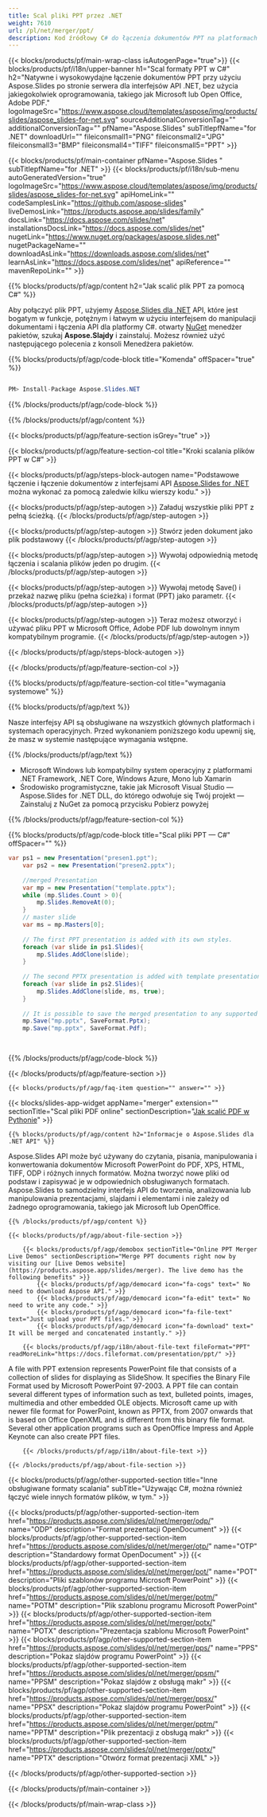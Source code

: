 ```yaml
---
title: Scal pliki PPT przez .NET
weight: 7610
url: /pl/net/merger/ppt/ 
description: Kod źródłowy C# do łączenia dokumentów PPT na platformach .NET Framework, .NET Core, Windows Azure, Mono lub Xamarin.
---
```


{{< blocks/products/pf/main-wrap-class isAutogenPage="true">}}
{{< blocks/products/pf/i18n/upper-banner h1="Scal formaty PPT w C#" h2="Natywne i wysokowydajne łączenie dokumentów PPT przy użyciu Aspose.Slides po stronie serwera dla interfejsów API .NET, bez użycia jakiegokolwiek oprogramowania, takiego jak Microsoft lub Open Office, Adobe PDF." logoImageSrc="https://www.aspose.cloud/templates/aspose/img/products/slides/aspose_slides-for-net.svg" sourceAdditionalConversionTag="" additionalConversionTag="" pfName="Aspose.Slides" subTitlepfName="for .NET" downloadUrl="" fileiconsmall1="PNG" fileiconsmall2="JPG" fileiconsmall3="BMP" fileiconsmall4="TIFF" fileiconsmall5="PPT" >}}

{{< blocks/products/pf/main-container pfName="Aspose.Slides " subTitlepfName="for .NET" >}}
{{< blocks/products/pf/i18n/sub-menu autoGeneratedVersion="true" logoImageSrc="https://www.aspose.cloud/templates/aspose/img/products/slides/aspose_slides-for-net.svg" apiHomeLink="" codeSamplesLink="https://github.com/aspose-slides" liveDemosLink="https://products.aspose.app/slides/family" docsLink="https://docs.aspose.com/slides/net" installationsDocsLink="https://docs.aspose.com/slides/net" nugetLink="https://www.nuget.org/packages/aspose.slides.net" nugetPackageName="" downloadAsLink="https://downloads.aspose.com/slides/net" learnAsLink="https://docs.aspose.com/slides/net" apiReference="" mavenRepoLink="" >}}

{{% blocks/products/pf/agp/content h2="Jak scalić plik PPT za pomocą C#" %}}

 Aby połączyć plik PPT, użyjemy
 [Aspose.Slides dla .NET](https://products.aspose.com/slides/pl/net)
 API, które jest bogatym w funkcje, potężnym i łatwym w użyciu interfejsem do manipulacji dokumentami i łączenia API dla platformy C#. otwarty
 [NuGet](https://www.nuget.org/packages/aspose.slides.net)
 menedżer pakietów, szukaj
 **Aspose.Slajdy**
 i zainstaluj. Możesz również użyć następującego polecenia z konsoli Menedżera pakietów.

{{% blocks/products/pf/agp/code-block title="Komenda" offSpacer="true" %}}

```cs

PM> Install-Package Aspose.Slides.NET

```

{{% /blocks/products/pf/agp/code-block %}}

{{% /blocks/products/pf/agp/content %}}

{{< blocks/products/pf/agp/feature-section isGrey="true" >}}


{{< blocks/products/pf/agp/feature-section-col title="Kroki scalania plików PPT w C#" >}}

{{< blocks/products/pf/agp/steps-block-autogen name="Podstawowe łączenie i łączenie dokumentów z interfejsami API [Aspose.Slides for .NET](https://products.aspose.com/slides/pl/net) można wykonać za pomocą zaledwie kilku wierszy kodu." >}}

{{< blocks/products/pf/agp/step-autogen >}}
Załaduj wszystkie pliki PPT z pełną ścieżką.
{{< /blocks/products/pf/agp/step-autogen >}}

{{< blocks/products/pf/agp/step-autogen >}}
Stwórz jeden dokument jako plik podstawowy
{{< /blocks/products/pf/agp/step-autogen >}}

{{< blocks/products/pf/agp/step-autogen >}}
Wywołaj odpowiednią metodę łączenia i scalania plików jeden po drugim.
{{< /blocks/products/pf/agp/step-autogen >}}

{{< blocks/products/pf/agp/step-autogen >}}
Wywołaj metodę Save() i przekaż nazwę pliku (pełna ścieżka) i format (PPT) jako parametr.
{{< /blocks/products/pf/agp/step-autogen >}}

{{< blocks/products/pf/agp/step-autogen >}}
Teraz możesz otworzyć i używać pliku PPT w Microsoft Office, Adobe PDF lub dowolnym innym kompatybilnym programie.
{{< /blocks/products/pf/agp/step-autogen >}}

{{< /blocks/products/pf/agp/steps-block-autogen >}}

{{< /blocks/products/pf/agp/feature-section-col >}}

{{% blocks/products/pf/agp/feature-section-col title="wymagania systemowe" %}}

{{% blocks/products/pf/agp/text %}}

 Nasze interfejsy API są obsługiwane na wszystkich głównych platformach i systemach operacyjnych. Przed wykonaniem poniższego kodu upewnij się, że masz w systemie następujące wymagania wstępne.

{{% /blocks/products/pf/agp/text %}}

- Microsoft Windows lub kompatybilny system operacyjny z platformami .NET Framework, .NET Core, Windows Azure, Mono lub Xamarin
- Środowisko programistyczne, takie jak Microsoft Visual Studio
— Aspose.Slides for .NET DLL, do którego odwołuje się Twój projekt — Zainstaluj z NuGet za pomocą przycisku Pobierz powyżej

{{% /blocks/products/pf/agp/feature-section-col %}}

{{% blocks/products/pf/agp/code-block title="Scal pliki PPT — C#" offSpacer="" %}}

```cs
var ps1 = new Presentation("presen1.ppt");
    var ps2 = new Presentation("presen2.pptx");
    
    //merged Presentation 
    var mp = new Presentation("template.pptx");
    while (mp.Slides.Count > 0){
        mp.Slides.RemoveAt(0);
    }
    // master slide
    var ms = mp.Masters[0];
    
    // The first PPT presentation is added with its own styles.
    foreach (var slide in ps1.Slides){
        mp.Slides.AddClone(slide);
    }
    
    // The second PPTX presentation is added with template presentation styles using.
    foreach (var slide in ps2.Slides){
        mp.Slides.AddClone(slide, ms, true);
    }
    
    // It is possible to save the merged presentation to any supported format.
    mp.Save("mp.pptx", SaveFormat.Pptx);
    mp.Save("mp.pptx", SaveFormat.Pdf);  

    

```

{{% /blocks/products/pf/agp/code-block %}}

{{< /blocks/products/pf/agp/feature-section >}}

    {{< blocks/products/pf/agp/faq-item question="" answer="" >}}
 

{{< blocks/slides-app-widget  appName="merger" extension="" sectionTitle="Scal pliki PDF online" sectionDescription="[Jak scalić PDF w Pythonie](https://products.aspose.com/slides/pl/python-net/merge/pdf/)" >}}

<!-- aboutfile Starts -->

    {{% blocks/products/pf/agp/content h2="Informacje o Aspose.Slides dla .NET API" %}}

 Aspose.Slides API może być używany do czytania, pisania, manipulowania i konwertowania dokumentów Microsoft PowerPoint do PDF, XPS, HTML, TIFF, ODP i różnych innych formatów. Można tworzyć nowe pliki od podstaw i zapisywać je w odpowiednich obsługiwanych formatach. Aspose.Slides to samodzielny interfejs API do tworzenia, analizowania lub manipulowania prezentacjami, slajdami i elementami i nie zależy od żadnego oprogramowania, takiego jak Microsoft lub OpenOffice.  



    {{% /blocks/products/pf/agp/content %}}

    {{< blocks/products/pf/agp/about-file-section >}}

        {{< blocks/products/pf/agp/demobox sectionTitle="Online PPT Merger Live Demos" sectionDescription="Merge PPT documents right now by visiting our [Live Demos website](https://products.aspose.app/slides/merger). The live demo has the following benefits" >}}
            {{< blocks/products/pf/agp/democard icon="fa-cogs" text=" No need to download Aspose API." >}}
            {{< blocks/products/pf/agp/democard icon="fa-edit" text=" No need to write any code." >}}
            {{< blocks/products/pf/agp/democard icon="fa-file-text" text="Just upload your PPT files." >}}
            {{< blocks/products/pf/agp/democard icon="fa-download" text=" It will be merged and concatenated instantly." >}}

        {{< blocks/products/pf/agp/i18n/about-file-text fileFormat="PPT" readMoreLink="https://docs.fileformat.com/presentation/ppt/" >}}
A file with PPT extension represents PowerPoint file that consists of a collection of slides for displaying as SlideShow. It specifies the Binary File Format used by Microsoft PowerPoint 97-2003. A PPT file can contain several different types of information such as text, bulleted points, images, multimedia and other embedded OLE objects. Microsoft came up with newer file format for PowerPoint, known as PPTX, from 2007 onwards that is based on Office OpenXML and is different from this binary file format. Several other application programs such as OpenOffice Impress and Apple Keynote can also create PPT files. 

        {{< /blocks/products/pf/agp/i18n/about-file-text >}}

    {{< /blocks/products/pf/agp/about-file-section >}}

<!-- aboutfile Ends -->

{{< blocks/products/pf/agp/other-supported-section title="Inne obsługiwane formaty scalania" subTitle="Używając C#, można również łączyć wiele innych formatów plików, w tym." >}}

{{< blocks/products/pf/agp/other-supported-section-item href="https://products.aspose.com/slides/pl/net/merger/odp/" name="ODP" description="Format prezentacji OpenDocument" >}}
{{< blocks/products/pf/agp/other-supported-section-item href="https://products.aspose.com/slides/pl/net/merger/otp/" name="OTP" description="Standardowy format OpenDocument" >}}
{{< blocks/products/pf/agp/other-supported-section-item href="https://products.aspose.com/slides/pl/net/merger/pot/" name="POT" description="Pliki szablonów programu Microsoft PowerPoint" >}}
{{< blocks/products/pf/agp/other-supported-section-item href="https://products.aspose.com/slides/pl/net/merger/potm/" name="POTM" description="Plik szablonu programu Microsoft PowerPoint" >}}
{{< blocks/products/pf/agp/other-supported-section-item href="https://products.aspose.com/slides/pl/net/merger/potx/" name="POTX" description="Prezentacja szablonu Microsoft PowerPoint" >}}
{{< blocks/products/pf/agp/other-supported-section-item href="https://products.aspose.com/slides/pl/net/merger/pps/" name="PPS" description="Pokaz slajdów programu PowerPoint" >}}
{{< blocks/products/pf/agp/other-supported-section-item href="https://products.aspose.com/slides/pl/net/merger/ppsm/" name="PPSM" description="Pokaz slajdów z obsługą makr" >}}
{{< blocks/products/pf/agp/other-supported-section-item href="https://products.aspose.com/slides/pl/net/merger/ppsx/" name="PPSX" description="Pokaz slajdów programu PowerPoint" >}}
{{< blocks/products/pf/agp/other-supported-section-item href="https://products.aspose.com/slides/pl/net/merger/pptm/" name="PPTM" description="Plik prezentacji z obsługą makr" >}}
{{< blocks/products/pf/agp/other-supported-section-item href="https://products.aspose.com/slides/pl/net/merger/pptx/" name="PPTX" description="Otwórz format prezentacji XML" >}}

{{< /blocks/products/pf/agp/other-supported-section >}}

{{< /blocks/products/pf/main-container >}}
    
{{< /blocks/products/pf/main-wrap-class >}}